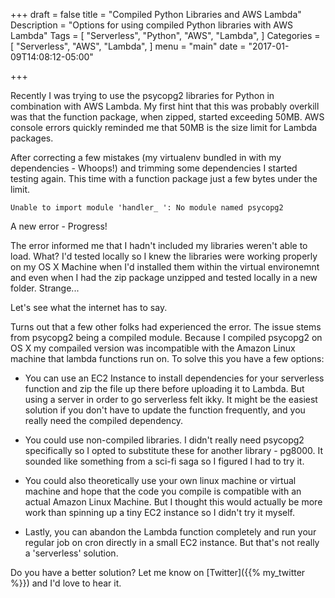 +++
draft = false
title = "Compiled Python Libraries and AWS Lambda"
Description = "Options for using compiled Python libraries with AWS Lambda"
Tags = [
  "Serverless",
  "Python",
  "AWS",
  "Lambda",
]
Categories = [
  "Serverless",
  "AWS",
  "Lambda",
]
menu = "main"
date = "2017-01-09T14:08:12-05:00"

+++

Recently I was trying to use the psycopg2 libraries for Python in combination with AWS Lambda. My first hint that this was probably overkill was that the function package, when zipped, started exceeding 50MB. AWS console errors quickly reminded me that 50MB is the size limit for Lambda packages.
<!--more-->
After correcting a few mistakes (my virtualenv bundled in with my dependencies - Whoops!) and trimming some dependencies I started testing again. This time with a function package just a few bytes under the limit.

```Unable to import module 'handler_ ': No module named psycopg2```

A new error - Progress!

The error informed me that I hadn't included  my libraries weren't able to load. What? I'd tested locally so I knew the libraries were working properly on my OS X Machine when I'd installed them within the virtual environemnt and even when I had the zip package unzipped and tested locally in a new folder. Strange...

Let's see what the internet has to say.

Turns out that a few other folks had experienced the error. The issue stems from psycopg2 being a compiled module. Because I compiled psycopg2 on OS X my compailed version was incompatible with the Amazon Linux machine that lambda functions run on. To solve this you have a few options:

- You can use an EC2 Instance to install dependencies for your serverless function and zip the file up there before uploading it to Lambda. But using a server in order to go serverless felt ikky. It might be the easiest solution if you don't have to update the function frequently, and you really need the compiled dependency. 

- You could use non-compiled libraries. I didn't really need psycopg2 specifically so I opted to substitute these for another library - pg8000. It sounded like something from a sci-fi saga so I figured I had to try it.

- You could also theoretically use your own linux machine or virtual machine and hope that the code you compile is compatible with an actual Amazon Linux Machine. But I thought this would actually be more work than spinning up a tiny EC2 instance so I didn't try it myself.

- Lastly, you can abandon the Lambda function completely and run your regular job on cron directly in a small EC2 instance. But that's not really a 'serverless' solution. 

Do you have a better solution? Let me know on [Twitter]({{% my_twitter %}}) and I'd love to hear it.
